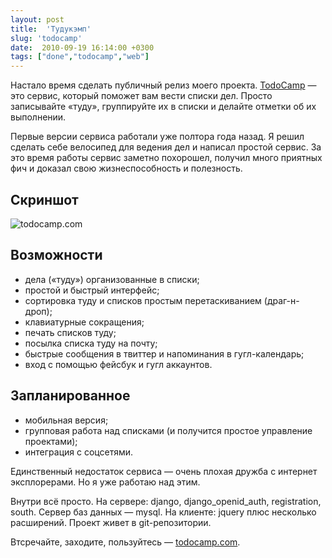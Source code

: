 ```yaml
---
layout: post
title:  'Тудукэмп'
slug: 'todocamp'
date:  2010-09-19 16:14:00 +0300
tags: ["done","todocamp","web"]
---
```


Настало время сделать публичный релиз моего проекта. [TodoCamp](http://todocamp.com/) — это сервис, который поможет вам вести списки дел. Просто записывайте «туду», группируйте их в списки и делайте отметки об их выполнении.

Первые версии сервиса работали уже полтора года назад. Я решил сделать себе велосипед для ведения дел и написал простой сервис. За это время работы сервис заметно похорошел, получил много приятных фич и доказал свою жизнеспособность и полезность.

## Скриншот

![todocamp.com](http://media.rukeba.com/files/todocamp.png "TodoCamp - personal online task manager")

## Возможности

- дела («туду») организованные в списки;
- простой и быстрый интерфейс;
- сортировка туду и списков простым перетаскиванием (драг-н-дроп);
- клавиатурные сокращения;
- печать списков туду;
- посылка списка туду на почту;
- быстрые сообщения в твиттер и напоминания в гугл-календарь;
- вход с помощью фейсбук и гугл аккаунтов.

## Запланированное

- мобильная версия;
- групповая работа над списками (и получится простое управление проектами);
- интеграция с соцсетями.

Единственный недостаток сервиса — очень плохая дружба с интернет эксплорерами. Но я уже работаю над этим.

Внутри всё просто. На сервере: django, django_openid_auth, registration, south. Сервер баз данных — mysql. На клиенте: jquery плюс несколько расширений. Проект живет в git-репозитории.

Втсречайте, заходите, пользуйтесь — [todocamp.com](http://todocamp.com/).

